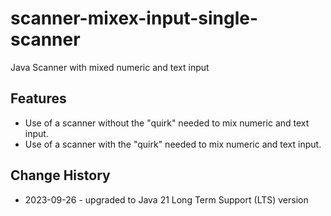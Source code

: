 # scanner-mixex-input-single-scanner
Java Scanner with mixed numeric and text input
## Features
* Use of a scanner without the "quirk" needed to mix numeric and text input.
* Use of a scanner with the "quirk" needed to mix numeric and text input.
## Change History
* 2023-09-26 - upgraded to Java 21 Long Term Support (LTS) version
